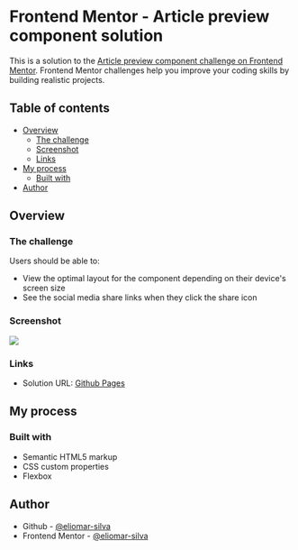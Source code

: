 # Frontend Mentor - Article preview component solution

This is a solution to the [Article preview component challenge on Frontend Mentor](https://www.frontendmentor.io/challenges/article-preview-component-dYBN_pYFT). Frontend Mentor challenges help you improve your coding skills by building realistic projects. 

## Table of contents

- [Overview](#overview)
  - [The challenge](#the-challenge)
  - [Screenshot](#screenshot)
  - [Links](#links)
- [My process](#my-process)
  - [Built with](#built-with)
- [Author](#author)


## Overview

### The challenge

Users should be able to:

- View the optimal layout for the component depending on their device's screen size
- See the social media share links when they click the share icon

### Screenshot

![](./screenshot.jpg)

### Links

- Solution URL: [Github Pages](https://eliomar-silva.github.io/article-preview-component-master/)

## My process

### Built with

- Semantic HTML5 markup
- CSS custom properties
- Flexbox

## Author

- Github  - [@eliomar-silva](https://github.com/eliomar-silva)
- Frontend Mentor - [@eliomar-silva](https://www.frontendmentor.io/profile/eliomar-silva)
